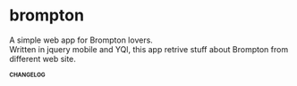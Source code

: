 brompton
========
A simple web app for Brompton lovers.<br />
Written in jquery mobile and YQl, this app retrive stuff about Brompton from different web site.

<h3 style="font-size:10px">CHANGELOG</h3>
